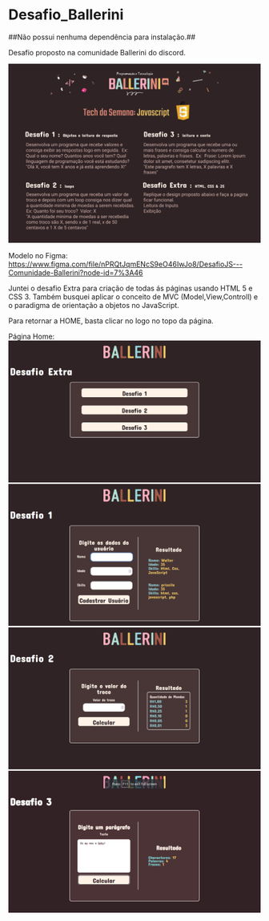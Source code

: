 # Desafio_Ballerini
##Não possui nenhuma dependência para instalação.##

Desafio proposto na comunidade Ballerini do discord.

<img src="assets/tech_da_semana_-_js.png">

Modelo no Figma:
<https://www.figma.com/file/nPRQtJqmENcS9eO46IwJo8/DesafioJS---Comunidade-Ballerini?node-id=7%3A46>

Juntei o desafio Extra para criação de todas ás páginas usando HTML 5 e CSS 3. Também busquei aplicar o conceito de MVC (Model,View,Controll) e o paradigma de orientação a objetos no JavaScript.

Para retornar a HOME, basta clicar no logo no topo da página.

Página Home:
<img src="assets/Screenshot from 2022-02-12 11-02-22.png">
<br>
<img src="assets/Screenshot from 2022-02-12 11-03-30.png">
<br>
<img src="assets/Screenshot from 2022-02-12 16-32-42.png">
<br>
<img src="assets/Screenshot from 2022-02-12 15-10-49.png">